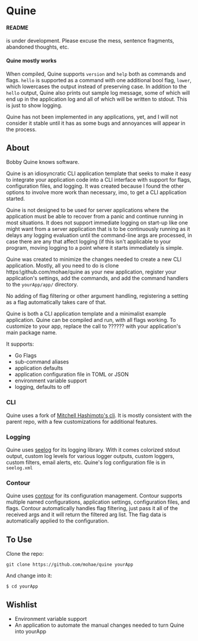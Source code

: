 Quine
=====

#### README
is under development. Please excuse the mess, sentence fragments, abandoned thoughts, etc.

#### Quine mostly works
When compiled, Quine supports `version` and `help` both as commands and flags. `hello` is supported as a command with one additional bool flag, `lower`, which lowercases the output instead of preserving case. In addition to the `hello` output, Quine also prints out sample log message, some of which will end up in the application log and all of which will be written to stdout. This is just to show logging.

Quine has not been implemented in any applications, yet, and I will not consider it stable until it has as some bugs and annoyances will appear in the process.

## About
Bobby Quine knows software.

Quine is an idiosyncratic CLI application template that seeks to make it easy to integrate your application code into a CLI interface with support for flags, configuration files, and logging. It was created because I found the other options to involve more work than necessary, imo, to get a CLI application started. 

Quine is not designed to be used for server applications where the application must be able to recover from a panic and continue running in most situations. It does not support immediate logging on start-up like one might want from a server application that is to be continuously running as it delays any logging evaluation until the command-line args are processed, in case there are any that affect logging (if this isn't applicable to your program, moving logging to a point where it starts immediately is simple.

Quine was created to minimize the changes needed to create a new CLI application. Mostly, all you need to do is clone https:\\github.com/mohae/quine as your new application, register your application's settings, add the commands, and add the command handlers to the `yourApp/app/` directory. 

No adding of flag filtering or other argument handling, registering a setting as a flag automatically takes care of that.

Quine is both a CLI application template and a minimalist example application. Quine can be compiled and run, with all flags working. To customize to your app, replace the call to ?????? with your application's main package name.

It supports:
* Go Flags
* sub-command aliases
* application defaults
* application configuration file in TOML or JSON
* environment variable support
* logging, defaults to off

### CLI
Quine uses a fork of [Mitchell Hashimoto's cli](https://github.com/mitchellh/cli). It is mostly consistent with the parent repo, with a few customizations for additional features.

### Logging
Quine uses [seelog](https://github.com/cihub/seelog) for its logging library. With it comes colorized stdout output, custom log levels for various logger outputs, custom loggers, custom filters, email alerts, etc. Quine's log configuration file is in `seelog.xml`

### Contour
Quine uses [contour](https://github.com/mohae/contour) for its configuration management. Contour supports multiple named configurations, application settings, configuration files, and flags. Contour automatically handles flag filtering, just pass it all of the received args and it will return the filtered arg list. The flag data is automatically applied to the configuration.


## To Use

Clone the repo:

    git clone https://github.com/mohae/quine yourApp

And change into it:

    $ cd yourApp

## Wishlist
* Environment variable support
* An application to automate the manual changes needed to turn Quine into yourApp
